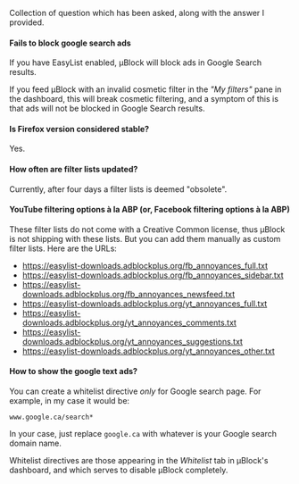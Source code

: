 Collection of question which has been asked, along with the answer I provided.

#### Fails to block google search ads

If you have EasyList enabled, µBlock will block ads in Google Search results.

If you feed µBlock with an invalid cosmetic filter in the _"My filters"_ pane in the dashboard, this will break cosmetic filtering, and a symptom of this is that ads will not be blocked in Google Search results.

#### Is Firefox version considered stable?

Yes.

#### How often are filter lists updated?

Currently, after four days a filter lists is deemed "obsolete".

#### YouTube filtering options à la ABP (or, Facebook filtering options à la ABP)

These filter lists do not come with a Creative Common license, thus µBlock is not shipping with these lists. But you can add them manually as custom filter lists. Here are the URLs:

- <https://easylist-downloads.adblockplus.org/fb_annoyances_full.txt>
- <https://easylist-downloads.adblockplus.org/fb_annoyances_sidebar.txt>
- <https://easylist-downloads.adblockplus.org/fb_annoyances_newsfeed.txt>
- <https://easylist-downloads.adblockplus.org/yt_annoyances_full.txt>
- <https://easylist-downloads.adblockplus.org/yt_annoyances_comments.txt>
- <https://easylist-downloads.adblockplus.org/yt_annoyances_suggestions.txt>
- <https://easylist-downloads.adblockplus.org/yt_annoyances_other.txt>

#### How to show the google text ads?

You can create a whitelist directive *only* for Google search page. For example, in my case it would be:

    www.google.ca/search*

In your case, just replace `google.ca` with whatever is your Google search domain name.

Whitelist directives are those appearing in the _Whitelist_ tab in µBlock's dashboard, and which serves to disable µBlock completely.